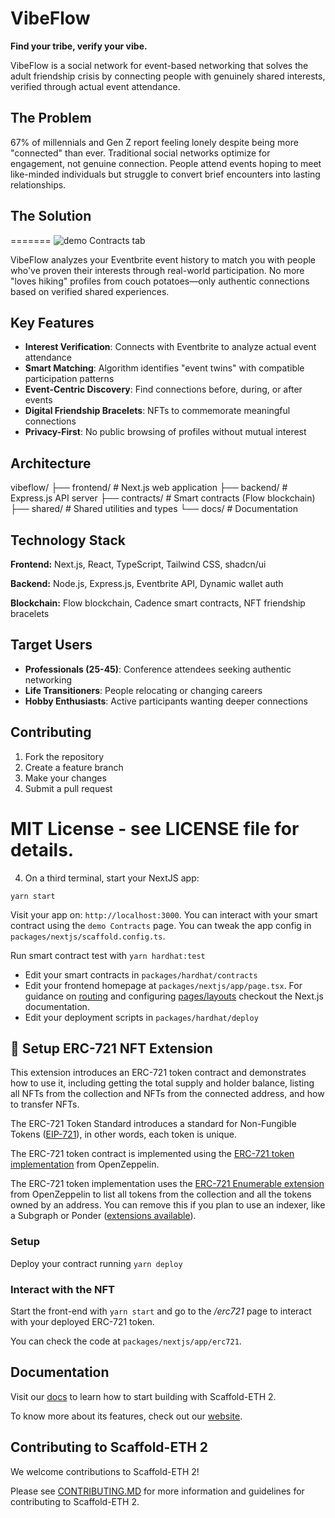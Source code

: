 # VibeFlow

**Find your tribe, verify your vibe.**

VibeFlow is a social network for event-based networking that solves the adult friendship crisis by connecting people with genuinely shared interests, verified through actual event attendance.

## The Problem

67% of millennials and Gen Z report feeling lonely despite being more "connected" than ever. Traditional social networks optimize for engagement, not genuine connection. People attend events hoping to meet like-minded individuals but struggle to convert brief encounters into lasting relationships.

## The Solution
=======
![demo Contracts tab](https://github.com/scaffold-eth/scaffold-eth-2/assets/55535804/b237af0c-5027-4849-a5c1-2e31495cccb1)

VibeFlow analyzes your Eventbrite event history to match you with people who've proven their interests through real-world participation. No more "loves hiking" profiles from couch potatoes—only authentic connections based on verified shared experiences.

## Key Features

- **Interest Verification**: Connects with Eventbrite to analyze actual event attendance
- **Smart Matching**: Algorithm identifies "event twins" with compatible participation patterns  
- **Event-Centric Discovery**: Find connections before, during, or after events
- **Digital Friendship Bracelets**: NFTs to commemorate meaningful connections
- **Privacy-First**: No public browsing of profiles without mutual interest

## Architecture
vibeflow/
├── frontend/           # Next.js web application
├── backend/            # Express.js API server
├── contracts/          # Smart contracts (Flow blockchain)
├── shared/             # Shared utilities and types
└── docs/              # Documentation

## Technology Stack

**Frontend:** Next.js, React, TypeScript, Tailwind CSS, shadcn/ui

**Backend:** Node.js, Express.js, Eventbrite API, Dynamic wallet auth

**Blockchain:** Flow blockchain, Cadence smart contracts, NFT friendship bracelets

## Target Users

- **Professionals (25-45)**: Conference attendees seeking authentic networking
- **Life Transitioners**: People relocating or changing careers  
- **Hobby Enthusiasts**: Active participants wanting deeper connections

## Contributing

1. Fork the repository
2. Create a feature branch
3. Make your changes
4. Submit a pull request

MIT License - see LICENSE file for details.
=======
4. On a third terminal, start your NextJS app:

```
yarn start
```

Visit your app on: `http://localhost:3000`. You can interact with your smart contract using the `demo Contracts` page. You can tweak the app config in `packages/nextjs/scaffold.config.ts`.

Run smart contract test with `yarn hardhat:test`

- Edit your smart contracts in `packages/hardhat/contracts`
- Edit your frontend homepage at `packages/nextjs/app/page.tsx`. For guidance on [routing](https://nextjs.org/docs/app/building-your-application/routing/defining-routes) and configuring [pages/layouts](https://nextjs.org/docs/app/building-your-application/routing/pages-and-layouts) checkout the Next.js documentation.
- Edit your deployment scripts in `packages/hardhat/deploy`

## 🚀 Setup ERC-721 NFT Extension

This extension introduces an ERC-721 token contract and demonstrates how to use it, including getting the total supply and holder balance, listing all NFTs from the collection and NFTs from the connected address, and how to transfer NFTs.

The ERC-721 Token Standard introduces a standard for Non-Fungible Tokens ([EIP-721](https://eips.ethereum.org/EIPS/eip-721)), in other words, each token is unique.

The ERC-721 token contract is implemented using the [ERC-721 token implementation](https://github.com/OpenZeppelin/openzeppelin-contracts/blob/master/contracts/token/ERC721/ERC721.sol) from OpenZeppelin.

The ERC-721 token implementation uses the [ERC-721 Enumerable extension](https://github.com/OpenZeppelin/openzeppelin-contracts/blob/master/contracts/token/ERC721/extensions/ERC721Enumerable.sol) from OpenZeppelin to list all tokens from the collection and all the tokens owned by an address. You can remove this if you plan to use an indexer, like a Subgraph or Ponder ([extensions available](https://scaffoldeth.io/extensions)).

### Setup

Deploy your contract running ```yarn deploy```

### Interact with the NFT

Start the front-end with ```yarn start``` and go to the _/erc721_ page to interact with your deployed ERC-721 token.

You can check the code at ```packages/nextjs/app/erc721```.


## Documentation

Visit our [docs](https://docs.scaffoldeth.io) to learn how to start building with Scaffold-ETH 2.

To know more about its features, check out our [website](https://scaffoldeth.io).

## Contributing to Scaffold-ETH 2

We welcome contributions to Scaffold-ETH 2!

Please see [CONTRIBUTING.MD](https://github.com/scaffold-eth/scaffold-eth-2/blob/main/CONTRIBUTING.md) for more information and guidelines for contributing to Scaffold-ETH 2.